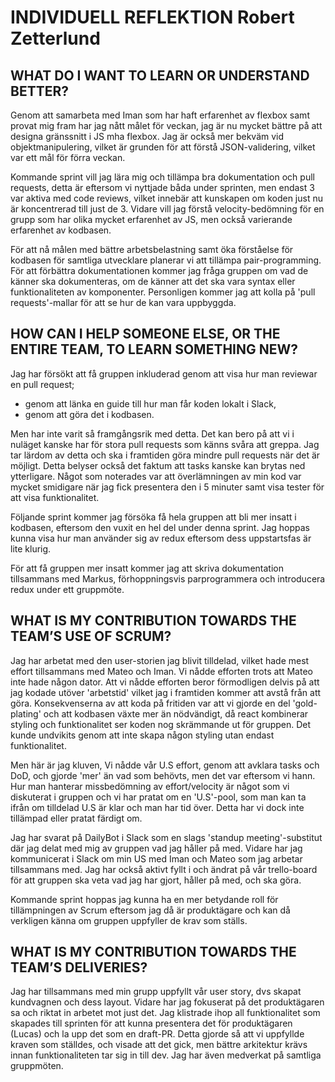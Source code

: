 # INDIVIDUELL REFLEKTION Robert Zetterlund

## WHAT DO I WANT TO LEARN OR UNDERSTAND BETTER?

Genom att samarbeta med Iman som har haft erfarenhet av flexbox samt provat mig fram har jag nått målet för veckan, jag är nu mycket bättre på att designa gränssnitt i JS mha flexbox. Jag är också mer bekväm vid objektmanipulering, vilket är grunden för att förstå JSON-validering, vilket var ett mål för förra veckan.

Kommande sprint vill jag lära mig och tillämpa bra dokumentation och pull requests, detta är eftersom vi nyttjade båda under sprinten, men endast 3 var aktiva med code reviews, vilket innebär att kunskapen om koden just nu är koncentrerad till just de 3. Vidare vill jag förstå velocity-bedömning för en grupp som har olika mycket erfarenhet av JS, men också varierande erfarenhet av kodbasen. 

För att nå målen med bättre arbetsbelastning samt öka förståelse för kodbasen för samtliga utvecklare planerar vi att tillämpa pair-programming. För att förbättra dokumentationen kommer jag fråga gruppen om vad de känner ska dokumenteras, om de känner att det ska vara syntax eller funktionaliteten av komponenter. Personligen kommer jag att kolla på 'pull requests'-mallar för att se hur de kan vara uppbyggda.
 

## HOW CAN I HELP SOMEONE ELSE, OR THE ENTIRE TEAM, TO LEARN SOMETHING NEW? 

Jag har försökt att få gruppen inkluderad genom att visa hur man reviewar en pull request; 
* genom att länka en guide till hur man får koden lokalt i Slack, 
* genom att göra det i kodbasen.

Men har inte varit så framgångsrik med detta. Det kan bero på att vi i nuläget kanske har för stora pull requests som känns svåra att greppa. Jag tar lärdom av detta och ska i framtiden göra mindre pull requests när det är möjligt. Detta belyser också det faktum att tasks kanske kan brytas ned ytterligare. Något som noterades var att överlämningen av min kod var mycket smidigare när jag fick presentera den i 5 minuter samt visa tester för att visa funktionalitet. 

Följande sprint kommer jag försöka få hela gruppen att bli mer insatt i kodbasen, eftersom den vuxit en hel del under denna sprint. Jag hoppas kunna visa hur man använder sig av redux eftersom dess uppstartsfas är lite klurig.

För att få gruppen mer insatt kommer jag att skriva dokumentation tillsammans med Markus, förhoppningsvis parprogrammera och introducera redux under ett gruppmöte.

## WHAT IS MY CONTRIBUTION TOWARDS THE TEAM’S USE OF SCRUM? 
Jag har arbetat med den user-storien jag blivit tilldelad, vilket hade mest effort tillsammans med Mateo och Iman. Vi nådde efforten trots att Mateo inte hade någon dator. Att vi nådde efforten beror förmodligen delvis på att jag kodade utöver 'arbetstid' vilket jag i framtiden kommer att avstå från att göra. Konsekvenserna av att koda på fritiden var att vi gjorde en del 'gold-plating' och att kodbasen växte mer än nödvändigt, då react kombinerar styling och funktionalitet ser koden nog skrämmande ut för gruppen. Det kunde undvikits genom att inte skapa någon styling utan endast funktionalitet. 

Men här är jag kluven, Vi nådde vår U.S effort, genom att avklara tasks och DoD, och gjorde 'mer' än vad som behövts, men det var eftersom vi hann. Hur man hanterar missbedömning av effort/velocity är något som vi diskuterat i gruppen och vi har pratat om en 'U.S'-pool, som man kan ta ifrån om tilldelad U.S är klar och man har tid över. Detta har vi dock inte tillämpad eller pratat färdigt om.

Jag har svarat på DailyBot i Slack som en slags 'standup meeting'-substitut där jag delat med mig av gruppen vad jag håller på med. Vidare har jag kommunicerat i Slack om min US med Iman och Mateo som jag arbetar tillsammans med. Jag har också aktivt fyllt i och ändrat på vår trello-board för att gruppen ska veta vad jag har gjort, håller på med, och ska göra.

Kommande sprint hoppas jag kunna ha en mer betydande roll för tillämpningen av Scrum eftersom jag då är produktägare och kan då verkligen känna om gruppen uppfyller de krav som ställs.

## WHAT IS MY CONTRIBUTION TOWARDS THE TEAM’S DELIVERIES? 
Jag har tillsammans med min grupp uppfyllt vår user story, dvs skapat kundvagnen och dess layout. Vidare har jag fokuserat på det produktägaren sa och riktat in arbetet mot just det. Jag klistrade ihop all funktionalitet som skapades till sprinten för att kunna presentera det för produktägaren (Lucas) och la upp det som en draft-PR. Detta gjorde så att vi uppfyllde kraven som ställdes, och visade att det gick, men bättre arkitektur krävs innan funktionaliteten tar sig in till dev. Jag har även medverkat på samtliga gruppmöten.